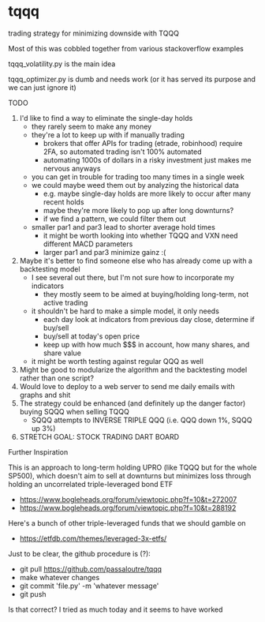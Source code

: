 # tqqq
trading strategy for minimizing downside with TQQQ

Most of this was cobbled together from various stackoverflow examples

tqqq_volatility.py is the main idea

tqqq_optimizer.py is dumb and needs work (or it has served its purpose and we can just ignore it)

TODO
1. I'd like to find a way to eliminate the single-day holds
   * they rarely seem to make any money
   * they're a lot to keep up with if manually trading
     - brokers that offer APIs for trading (etrade, robinhood) require 2FA, so automated trading isn't 100% automated
     - automating 1000s of dollars in a risky investment just makes me nervous anyways
   * you can get in trouble for trading too many times in a single week
   * we could maybe weed them out by analyzing the historical data
     - e.g. maybe single-day holds are more likely to occur after many recent holds
     - maybe they're more likely to pop up after long downturns?
     - if we find a pattern, we could filter them out
   * smaller par1 and par3 lead to shorter average hold times
     - it might be worth looking into whether TQQQ and VXN need different MACD parameters
     - larger par1 and par3 minimize gainz :( 
2. Maybe it's better to find someone else who has already come up with a backtesting model
   * I see several out there, but I'm not sure how to incorporate my indicators
     - they mostly seem to be aimed at buying/holding long-term, not active trading
   * it shouldn't be hard to make a simple model, it only needs
     - each day look at indicators from previous day close, determine if buy/sell
     - buy/sell at today's open price
     - keep up with how much $$$ in account, how many shares, and share value
   * it might be worth testing against regular QQQ as well
3. Might be good to modularize the algorithm and the backtesting model rather than one script?
4. Would love to deploy to a web server to send me daily emails with graphs and shit
5. The strategy could be enhanced (and definitely up the danger factor) buying SQQQ when selling TQQQ
   * SQQQ attempts to INVERSE TRIPLE QQQ (i.e. QQQ down 1%, SQQQ up 3%)
7. STRETCH GOAL: STOCK TRADING DART BOARD

Further Inspiration

This is an approach to long-term holding UPRO (like TQQQ but for the whole SP500), which doesn't aim to sell at downturns but minimizes loss through holding an uncorrelated triple-leveraged bond ETF

* https://www.bogleheads.org/forum/viewtopic.php?f=10&t=272007
* https://www.bogleheads.org/forum/viewtopic.php?f=10&t=288192


Here's a bunch of other triple-leveraged funds that we should gamble on

* https://etfdb.com/themes/leveraged-3x-etfs/

Just to be clear, the github procedure is (?):

* git pull https://github.com/passaloutre/tqqq
* make whatever changes
* git commit 'file.py' -m 'whatever message'
* git push

Is that correct? I tried as much today and it seems to have worked
